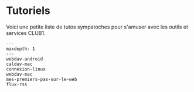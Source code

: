 Tutoriels
=========

Voici une petite liste de tutos sympatoches pour s'amuser avec les outils et services CLUB1.


```{toctree}
---
maxdepth: 1
---
webdav-android
caldav-mac
connexion-linux
webdav-mac
mes-premiers-pas-sur-le-web
flux-rss
```

